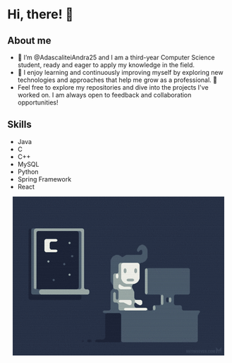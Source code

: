# Hi, there! 👋

## About me
- 👋 I’m @AdascaliteiAndra25 and I am a third-year Computer Science student, ready and eager to apply my knowledge in the field. 
- 👀 I enjoy learning and continuously improving myself by exploring new technologies and approaches that help me grow as a professional. 🌱
- Feel free to explore my repositories and dive into the projects I've worked on. I am always open to feedback and collaboration opportunities! 

## Skills
- Java
- C
- C++ 
- MySQL 
- Python
- Spring Framework
- React

<p align="center">
  <img src="https://github.com/AdascaliteiAndra25/AdascaliteiAndra25/blob/main/coding.gif" alt="Animation">
</p>

<!---
AdascaliteiAndra25/AdascaliteiAndra25 is a ✨ special ✨ repository because its `README.md` (this file) appears on your GitHub profile.
You can click the Preview link to take a look at your changes.
--->
